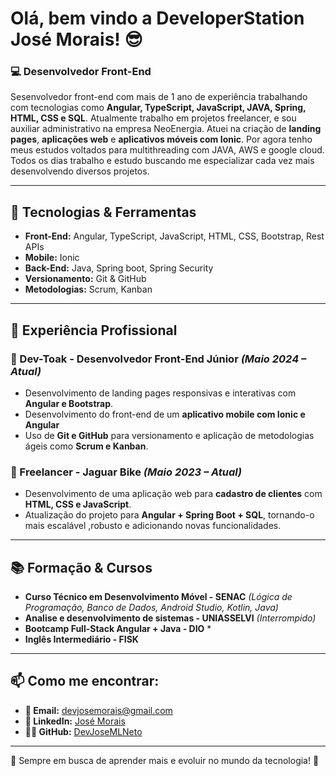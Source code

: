# Olá, bem vindo a DeveloperStation José Morais! 😎

### 💻 Desenvolvedor Front-End

Sesenvolvedor front-end com mais de 1 ano de experiência trabalhando com tecnologias como **Angular, TypeScript, JavaScript, JAVA, Spring, HTML, CSS e SQL**. Atualmente trabalho em projetos freelancer, e sou auxiliar administrativo na empresa NeoEnergia. Atuei na criação de **landing pages**, **aplicações web** e **aplicativos móveis com Ionic**. Por agora tenho meus estudos voltados para multithreading com JAVA, AWS e google cloud. Todos os dias trabalho e estudo buscando me especializar cada vez mais desenvolvendo diversos projetos.

---

## 🚀 Tecnologias & Ferramentas

- **Front-End:** Angular, TypeScript, JavaScript, HTML, CSS, Bootstrap, Rest APIs
- **Mobile:** Ionic
- **Back-End:** Java, Spring boot, Spring Security
- **Versionamento:** Git & GitHub
- **Metodologias:** Scrum, Kanban

---

## 💼 Experiência Profissional

### 🏢 Dev-Toak - Desenvolvedor Front-End Júnior *(Maio 2024 – Atual)*
- Desenvolvimento de landing pages responsivas e interativas com **Angular e Bootstrap**.
- Desenvolvimento do front-end de um **aplicativo mobile com Ionic e Angular**
- Uso de **Git e GitHub** para versionamento e aplicação de metodologias ágeis como **Scrum e Kanban**.

### 🚴 Freelancer - Jaguar Bike *(Maio 2023 – Atual)*
- Desenvolvimento de uma aplicação web para **cadastro de clientes** com **HTML, CSS e JavaScript**.
- Atualização do projeto para **Angular + Spring Boot + SQL**, tornando-o mais escalável ,robusto e adicionando novas funcionalidades.

---

## 📚 Formação & Cursos
- **Curso Técnico em Desenvolvimento Móvel - SENAC** *(Lógica de Programação, Banco de Dados, Android Studio, Kotlin, Java)*
- **Analise e desenvolvimento de sistemas - UNIASSELVI** *(Interrompido)*
- **Bootcamp Full-Stack Angular + Java - DIO** *
- **Inglês Intermediário - FISK**

---

## 📫 Como me encontrar:
- **📧 Email:** devjosemorais@gmail.com
- **💼 LinkedIn:** [José Morais](https://www.linkedin.com/in/jos%C3%A9-morais)
- **👨‍💻 GitHub:** [DevJoseMLNeto](https://github.com/DevJoseMLNeto)

---

📌 Sempre em busca de aprender mais e evoluir no mundo da tecnologia! 🚀
